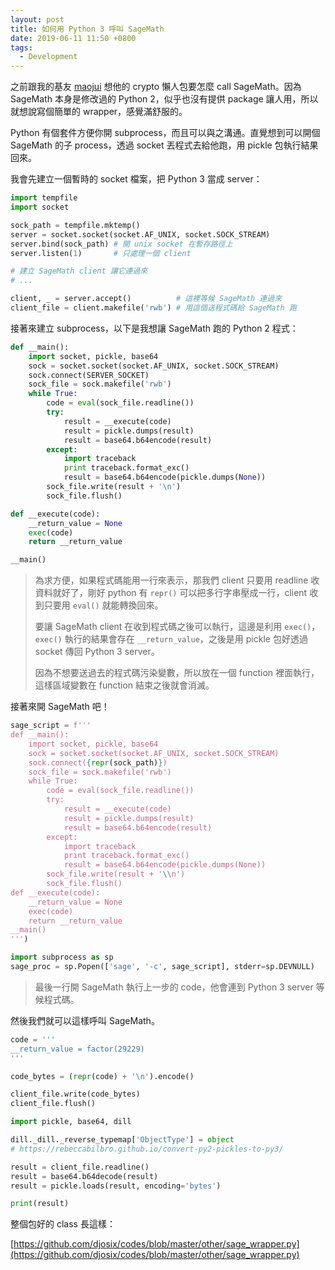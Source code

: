 ```yaml
---
layout: post
title: 如何用 Python 3 呼叫 SageMath
date: 2019-06-11 11:50 +0800
tags:
  - Development
---
```


之前跟我的基友 [maojui](https://github.com/maojui) 想他的 crypto 懶人包要怎麼 call SageMath。因為 SageMath 本身是修改過的 Python 2，似乎也沒有提供 package 讓人用，所以就想說寫個簡單的 wrapper，感覺滿舒服的。

Python 有個套件方便你開 subprocess，而且可以與之溝通。直覺想到可以開個 SageMath 的子 process，透過 socket 丟程式去給他跑，用 pickle 包執行結果回來。

我會先建立一個暫時的 socket 檔案，把 Python 3 當成 server：

```python
import tempfile
import socket

sock_path = tempfile.mktemp()
server = socket.socket(socket.AF_UNIX, socket.SOCK_STREAM)
server.bind(sock_path) # 開 unix socket 在暫存路徑上
server.listen(1)       # 只處理一個 client

# 建立 SageMath client 讓它連過來
# ...

client, _ = server.accept()          # 這裡等候 SageMath 連過來
client_file = client.makefile('rwb') # 用這個送程式碼給 SageMath 跑
```

接著來建立 subprocess，以下是我想讓 SageMath 跑的 Python 2 程式：

```python
def __main():
    import socket, pickle, base64
    sock = socket.socket(socket.AF_UNIX, socket.SOCK_STREAM)
    sock.connect(SERVER_SOCKET)
    sock_file = sock.makefile('rwb')
    while True:
        code = eval(sock_file.readline())
        try:
            result = __execute(code)
            result = pickle.dumps(result)
            result = base64.b64encode(result)
        except:
            import traceback
            print traceback.format_exc()
            result = base64.b64encode(pickle.dumps(None))
        sock_file.write(result + '\n')
        sock_file.flush()

def __execute(code):
    __return_value = None
    exec(code)
    return __return_value

__main()
```

> 為求方便，如果程式碼能用一行來表示，那我們 client 只要用 readline 收資料就好了，剛好 python 有 `repr()` 可以把多行字串壓成一行，client 收到只要用 `eval()` 就能轉換回來。
> 
> 要讓 SageMath client 在收到程式碼之後可以執行，這邊是利用 `exec()`，`exec()` 執行的結果會存在 `__return_value`，之後是用 pickle 包好透過 socket 傳回 Python 3 server。
> 
> 因為不想要送過去的程式碼污染變數，所以放在一個 function 裡面執行，這樣區域變數在 function 結束之後就會消滅。

接著來開 SageMath 吧！

```python
sage_script = f'''
def __main():
    import socket, pickle, base64
    sock = socket.socket(socket.AF_UNIX, socket.SOCK_STREAM)
    sock.connect({repr(sock_path)})
    sock_file = sock.makefile('rwb')
    while True:
        code = eval(sock_file.readline())
        try:
            result = __execute(code)
            result = pickle.dumps(result)
            result = base64.b64encode(result)
        except:
            import traceback
            print traceback.format_exc()
            result = base64.b64encode(pickle.dumps(None))
        sock_file.write(result + '\\n')
        sock_file.flush()
def __execute(code):
    __return_value = None
    exec(code)
    return __return_value
__main()
''')

import subprocess as sp
sage_proc = sp.Popen(['sage', '-c', sage_script], stderr=sp.DEVNULL)
```
> 最後一行開 SageMath 執行上一步的 code，他會連到 Python 3 server 等候程式碼。

然後我們就可以這樣呼叫 SageMath。

```python
code = '''
__return_value = factor(29229)
'''

code_bytes = (repr(code) + '\n').encode()

client_file.write(code_bytes)
client_file.flush()

import pickle, base64, dill

dill._dill._reverse_typemap['ObjectType'] = object
# https://rebeccabilbro.github.io/convert-py2-pickles-to-py3/

result = client_file.readline()
result = base64.b64decode(result)
result = pickle.loads(result, encoding='bytes')

print(result)
```

整個包好的 class 長這樣：

[https://github.com/djosix/codes/blob/master/other/sage_wrapper.py](https://github.com/djosix/codes/blob/master/other/sage_wrapper.py)

